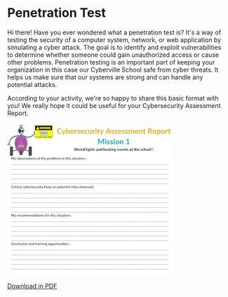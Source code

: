 # Penetration Test

Hi there! Have you ever wondered what a penetration test is? It's a way of testing the security of a computer system, network, or web application by simulating a cyber attack. The goal is to identify and exploit vulnerabilities to determine whether someone could gain unauthorized access or cause other problems.
Penetration testing is an important part of keeping your organization in this case our Cyberville School safe from cyber threats. It helps us make sure that our systems are strong and can handle any potential attacks.

According to your activity, we're so happy to share this basic format with you! We really hope it could be useful for your Cybersecurity Assessment Report.

![PenTest](https://github.com/Brilliant-Labs/code.bl/blob/code_alpha/packaged/docs/static/mb/projects/bboard-tutorials-cyberville/Passwords/PT.jpg?raw=true "Penetration Test")

[Download in PDF](https://drive.google.com/file/d/1tIT-iOKw0nhaX8NAA69QI6NEha_lB3Cx/view?usp=drive_link)